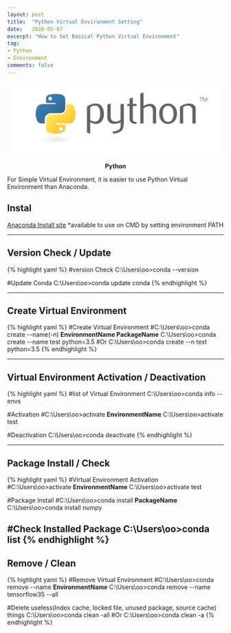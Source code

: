 ```yaml
---
layout: post
title:  "Python Virtual Environment Setting"
date:   2020-05-07
excerpt: "How to Set Basical Python Virtual Environment"
tag:
- Python
- Environment
comments: false
---
```


![Anaconda-logo](/assets/img/python-logo.png)    
    
<center><b>Python</b></center>

For Simple Virtual Environment, it is easier to use Python Virtual Environment than Anaconda.

## Instal
[Anaconda Install site](https://www.anaconda.com/distribution/#download-section)
*available to use on CMD by setting environment PATH

---

## Version Check / Update

{% highlight yaml %}
#version Check
C:\Users\oo>conda --version

#Update Conda
C:\Users\oo>conda update conda
{% endhighlight %}

---

## Create Virtual Environment
{% highlight yaml %}
#Create Virtual Environment
#C:\Users\oo>conda create --name(-n) <b>EnvironmentName PackageName</b>
C:\Users\oo>conda create --name test python=3.5
#Or
C:\Users\oo>conda create --n test python=3.5
{% endhighlight %}

---

## Virtual Environment Activation / Deactivation
{% highlight yaml %}
#list of Virtual Environment
C:\Users\oo>conda info --envs

#Activation
#C:\Users\oo>activate <b>EnvironmentName</b>
C:\Users\oo>activate test

#Deactivation
C:\Users\oo>conda deactivate
{% endhighlight %}

---

## Package Install / Check
{% highlight yaml %}
#Virtual Environment Activation
#C:\Users\oo>activate <b>EnvironmentName</b>
C:\Users\oo>activate test

#Package Install
#C:\Users\oo>conda install <b>PackageName</b>
C:\Users\oo>conda install numpy

#Check Installed Package
C:\Users\oo>conda list
{% endhighlight %}
---
## Remove / Clean
{% highlight yaml %}
#Remove Virtual Environment
#C:\Users\oo>conda remove --name <b>EnvironmentName</b>
C:\Users\oo>conda remove --name tensorflow35 --all

#Delete useless(Index cache, locked file, unused package, source cache) things
C:\Users\oo>conda clean -all
#Or
C:\Users\oo>conda clean -a
{% endhighlight %}
